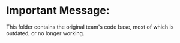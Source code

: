 # Important Message:
This folder contains the original team's code base, most of which is outdated, or no longer working.